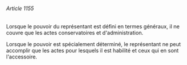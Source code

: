 ###### Article 1155

Lorsque le pouvoir du représentant est défini en termes généraux, il ne couvre que les actes conservatoires et d'administration.

Lorsque le pouvoir est spécialement déterminé, le représentant ne peut accomplir que les actes pour lesquels il est habilité et ceux qui en sont l'accessoire.

